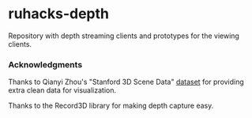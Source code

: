# ruhacks-depth

Repository with depth streaming clients and prototypes for the viewing clients.

### Acknowledgments 
Thanks to Qianyi Zhou's "Stanford 3D Scene Data" [dataset](http://qianyi.info/scenedata.html) for providing extra clean data for visualization.

Thanks to the Record3D library for making depth capture easy.
